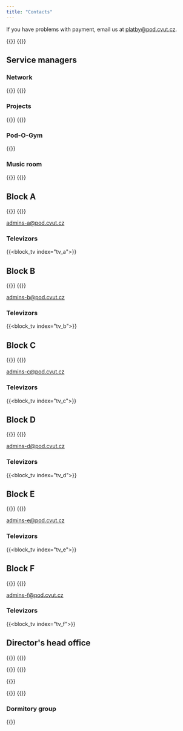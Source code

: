 ```yaml
---
title: "Contacts"
---
```

If you have problems with payment, email us at <platby@pod.cvut.cz>.

{{<contact index="chairman" role="Chairman">}}
{{<contact index="vice_chairman" role="Vicechairman">}}

## Service managers
### Network

{{<contact index="system_admin" role="System administrator">}}
{{<contact index="network_admin" role="Network administrator">}}

### Projects

{{<contact index="project_admin" role="Project manager">}}
{{<contact index="project_admin_deputy" role="Deputy project manager">}}

### Pod-O-Gym

{{<contact index="gym_admin" role="Pod-O-Gym manager">}}

### Music room

{{<contact index="music_room_admin" role="Music room manager">}}
{{<contact index="music_room_admin_deputy" role="Deputy music room manager">}}

## Block A

{{<contact index="blok_a_admin" role="Block A administrator">}}
{{<contact index="blok_a_admin_deputy" role="Deputy block A administrator">}}

<admins-a@pod.cvut.cz>

### Televizors

{{<block_tv index="tv_a">}}

## Block B

{{<contact index="blok_b_admin" role="Block B administrator">}}
{{<contact index="blok_b_admin_deputy" role="Deputy block B administrator">}}

<admins-b@pod.cvut.cz>

### Televizors

{{<block_tv index="tv_b">}}

## Block C

{{<contact index="blok_c_admin" role="Block C administrator">}}
{{<contact index="blok_c_admin_deputy" role="Deputy block C administrator">}}

<admins-c@pod.cvut.cz>

### Televizors

{{<block_tv index="tv_c">}}

## Block D

{{<contact index="blok_d_admin" role="Block D administrator">}}
{{<contact index="blok_d_admin_deputy" role="Deputy block D administrator">}}

<admins-d@pod.cvut.cz>

### Televizors

{{<block_tv index="tv_d">}}

## Block E

{{<contact index="blok_e_admin" role="Block E administrator">}}
{{<contact index="blok_e_admin_deputy" role="Deputy block E administrator">}}

<admins-e@pod.cvut.cz>

### Televizors

{{<block_tv index="tv_e">}}

## Block F

{{<contact index="blok_f_admin" role="Block F administrator">}}
{{<contact index="blok_f_admin_deputy" role="Deputy block F administrator">}}

<admins-f@pod.cvut.cz>

### Televizors

{{<block_tv index="tv_f">}}

## Director's head office

{{<contact index="printer_manager" role="Printer manager">}}
{{<contact index="printer_manager_deputy" role="Deputy printer manager">}}

{{<contact index="lab_manager" role="Pod-O-Lab manager">}}
{{<contact index="lab_manager_deputy" role="Deputy Pod-O-Lab manager">}}

{{<contact index="bike_room_manager" role="Bike room manager">}}

{{<contact index="pc_room_manager" role="PC room manager">}}
{{<contact index="hr_manager" role="HR manager">}}

### Dormitory group

{{<contact index="dormitory_group_manager" role="Head of dormitory group">}}